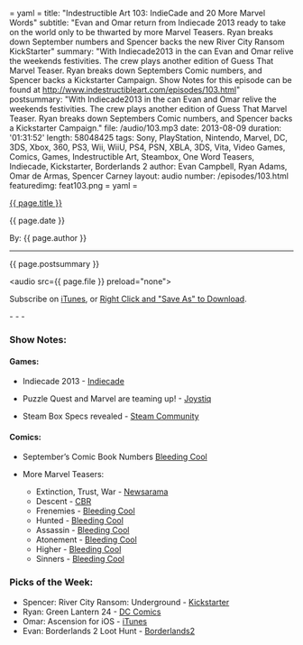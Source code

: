 = yaml =
title: "Indestructible Art 103: IndieCade and 20 More Marvel Words"
subtitle: "Evan and Omar return from Indiecade 2013 ready to take on the world only to be thwarted by more Marvel Teasers. Ryan breaks down September numbers and Spencer backs the new River City Ransom KickStarter"
summary: "With Indiecade2013 in the can Evan and Omar relive the weekends festivities. The crew plays another edition of Guess That Marvel Teaser.  Ryan breaks down Septembers Comic numbers, and Spencer backs a Kickstarter Campaign. Show Notes for this episode can be found at http://www.indestructibleart.com/episodes/103.html"
postsummary: "With Indiecade2013 in the can Evan and Omar relive the weekends festivities. The crew plays another edition of Guess That Marvel Teaser.  Ryan breaks down Septembers Comic numbers, and Spencer backs a Kickstarter Campaign."
file: /audio/103.mp3
date: 2013-08-09
duration: '01:31:52'
length: 58048425
tags: Sony, PlayStation, Nintendo, Marvel, DC, 3DS, Xbox, 360, PS3, Wii, WiiU, PS4, PSN, XBLA, 3DS, Vita, Video Games, Comics, Games, Indestructible Art, Steambox, One Word Teasers, Indiecade, Kickstarter, Borderlands 2
author: Evan Campbell, Ryan Adams, Omar de Armas, Spencer Carney
layout: audio
number: /episodes/103.html
featuredimg: feat103.png
= yaml =

<a href="{{ page.url }}" class='postTitleLink'><p class='postTitle'>{{ page.title }}</p></a>
<p class='postPublished'>{{ page.date }}</p>
<p class='postAuthor'>By: {{ page.author }}</p>
<hr>

<p class='podcastSummary'>{{ page.postsummary }}</p>

<audio src={{ page.file }} preload="none"></audio>
<p class='subLinks'>Subscribe on <a href='http://bit.ly/iapodcast'>iTunes</a>, or <a href={{ page.file }}>Right Click and "Save As" to Download</a>.</p>
- - -

### Show Notes:  ###
#### Games: ####
* Indiecade 2013 - [Indiecade](http://indiecade.com/)

* Puzzle Quest and Marvel are teaming up! - [Joystiq](http://www.joystiq.com/2013/10/02/marvel-puzzle-quest-assembles-on-ios-android-tomorrow/)

* Steam Box Specs revealed - [Steam Community](http://steamcommunity.com/groups/steamuniverse#announcements/detail/2145128928746175450)  
  
#### Comics: ####
*  September’s Comic Book  Numbers
[Bleeding Cool](http://www.bleedingcool.com/2013/10/04/dc-comics-crushes-marvel-in-september-2013-the-rise-of-the-3d-cover/)

* More Marvel Teasers:
    * Extinction, Trust, War - [Newsarama](http://www.newsarama.com/19110-all-new-marvel-now-teaser-goes-to-war-exclusive.html)
    * Descent - [CBR](http://www.comicbookresources.com/?page=article&id=48285)
    * Frenemies - [Bleeding Cool](http://www.bleedingcool.com/2013/10/05/extinction-descent-and-frenemies-teasers-marvel-at-nycc/)
    * Hunted - [Bleeding Cool](http://www.bleedingcool.com/2013/10/02/could-that-be-kraven-the-hunter-1-something-from-the-activitys-nathan-edmondson-and-mitch-gerads/)
    * Assassin - [Bleeding Cool](http://www.bleedingcool.com/2013/10/01/elektra-silver-sable-or-winter-soldier-assassin-from-zeb-wells-and-mike-del-mundo-for-nycc/)
    * Atonement - [Bleeding Cool](http://www.bleedingcool.com/2013/10/01/marvel-say-sorry-with-nathan-edmonson-and-phil-noto/)
    * Higher - [Bleeding Cool](http://www.bleedingcool.com/2013/09/30/something-higher-by-kelly-sue-deconnick-and-david-lopez-for-all-new-marvel-now-at-nycc/)
    * Sinners - [Bleeding Cool](http://www.bleedingcool.com/2013/09/30/a-thunderbolts-relaunch-for-all-new-marvel-now/)  
  
### Picks of the Week: ###
* Spencer: River City Ransom: Underground - [Kickstarter](http://www.kickstarter.com/projects/combitstudios/river-city-ransom-underground)
* Ryan:  Green Lantern 24 - [DC Comics](http://www.dccomics.com/comics/green-lantern-2011/green-lantern-24)
* Omar:  Ascension for iOS - [iTunes](https://itunes.apple.com/us/app/ascension-chronicle-godslayer/id441838733?mt=8)
* Evan:  Borderlands 2 Loot Hunt - [Borderlands2](https://www.borderlands2loothunt.com/ageCheck)